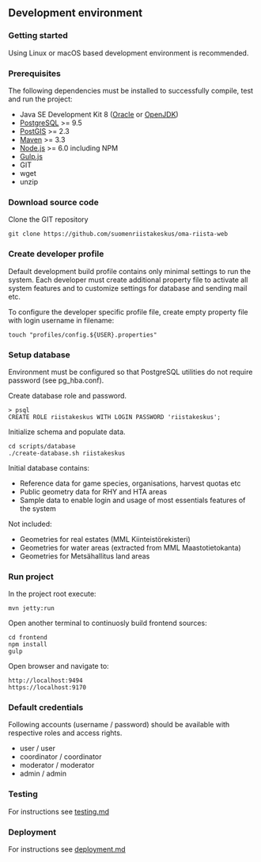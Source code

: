 ## Development environment

### Getting started

Using Linux or macOS based development environment is recommended. 

### Prerequisites
The following dependencies must be installed to successfully compile, test and run the project:

  - Java SE Development Kit 8 ([Oracle](http://www.oracle.com/technetwork/java/javase/downloads/jdk8-downloads-2133151.html) or [OpenJDK](http://openjdk.java.net/projects/jdk8/)) 
  - [PostgreSQL](https://www.postgresql.org/download/) >= 9.5
  - [PostGIS](http://www.postgis.net/) >= 2.3
  - [Maven](https://maven.apache.org/) >= 3.3
  - [Node.js](https://nodejs.org/en/download/) >= 6.0 including NPM
  - [Gulp.js](http://gulpjs.com/)
  - GIT
  - wget
  - unzip

### Download source code

Clone the GIT repository

    git clone https://github.com/suomenriistakeskus/oma-riista-web

### Create developer profile

Default development build profile contains only minimal settings to run the system. 
Each developer must create additional property file to activate all system features
and to customize settings for database and sending mail etc.

To configure the developer specific profile file, create empty property file with login username in filename:

    touch "profiles/config.${USER}.properties"

### Setup database

Environment must be configured so that PostgreSQL utilities do not require password (see pg_hba.conf).

Create database role and password.

    > psql
    CREATE ROLE riistakeskus WITH LOGIN PASSWORD 'riistakeskus';

Initialize schema and populate data. 

    cd scripts/database
    ./create-database.sh riistakeskus

Initial database contains: 
  - Reference data for game species, organisations, harvest quotas etc
  - Public geometry data for RHY and HTA areas
  - Sample data to enable login and usage of most essentials features of the system

Not included:
  - Geometries for real estates (MML Kiinteistörekisteri)
  - Geometries for water areas (extracted from MML Maastotietokanta)
  - Geometries for Metsähallitus land areas

### Run project
In the project root execute:

    mvn jetty:run

Open another terminal to continuosly build frontend sources:

    cd frontend
    npm install
    gulp
    
Open browser and navigate to:

    http://localhost:9494
    https://localhost:9170

### Default credentials

Following accounts (username / password) should be available with respective roles and access rights.

   - user / user
   - coordinator / coordinator
   - moderator / moderator
   - admin / admin

### Testing

For instructions see [testing.md](testing.md)

### Deployment

For instructions see [deployment.md](deployment.md)
